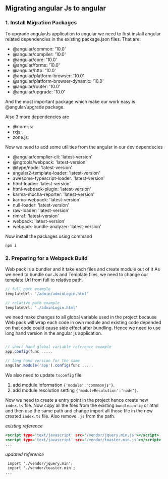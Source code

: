 ## Migrating angular Js to angular


### 1. Install Migration Packages

To upgrade angularJs application to angular we need to first install
angular related dependencies in the existing package.json files. That are:

* @angular/common: '10.0'
* @angular/compiler: '10.0'
* @angular/core: '10.0'
* @angular/forms: '10.0'
* @angular/http: '10.0'
* @angular/platform-browser: '10.0'
* @angular/platform-browser-dynamic: '10.0'
* @angular/router: '10.0'
* @angular/upgrade: '10.0'

And the most important package which make our work easy is @angular/upgrade
package.

Also 3 more dependencies are

* @core-js:
* rxjs:
* zone.js:

Now we need to add some utilities from the angular in our dev dependecies

* @angular/complier-cli: 'latest-version'
* @ngtools/webpack: 'latest-version'
* @type/node: 'latest-version'
* angular2-template-loader: 'latest-version'
* awesome-typescript-loader: 'latest-version'
* html-loader: 'latest-version'
* html-webpack-plugin: 'latest-version'
* karma-mocha-reporter: 'latest-version'
* karma-webpack: 'latest-version'
* null-loader: 'latest-version'
* raw-loader: 'latest-version'
* rimraf: 'latest-version'
* webpack: 'latest-version'
* webpack-bundle-analyzer: 'latest-version'

Now install the packages using command

```
npm i
```

### 2. Preparing for a Webpack Build

Web pack is a bundler and it take each files and create module out of it
As we need to bundle our Js and Template files, we need to change our
template Url from full to relative path.

```.js
// full path example
templateUrl: '/admin/adminLogin.html'

// relative path example
templateUrl: './adminLogin.html'
```

we need make changes to all global variable used in the project because 
Web pack will wrap each code in own module and existing code depended on
that code could cause side effect after bundling. Hence we need to use
long hand version in the angular js application.

```.js

// short hand global variable reference example
app.config(func .....

// long hand version for the same 
angular.module('app').config(func .....

```

We also need to update `tsconfig` file
1. add module information `{'module':'commmonjs'}`.
2. add module resolution setting `{'moduleResolution':'node'}`.

Now we need to create a entry point in the project hence create new `index.ts`
file. Now copy all the files from the existing `bundleconfig` or html and then 
use the same path and change import all those file in the new created 
`index.ts` file. Also remove `.js` from the path.


_existing reference_
```.html
<script type='text/javascript' src='/vendor/jquery.min.js'></script>
<script type='text/javascript' src='/vendor/toaster.min.js'></script>
...
```

_updated reference_
```.html
 import './vendor/jquery.min';
 import './vendor/toaster.min';
...
```



